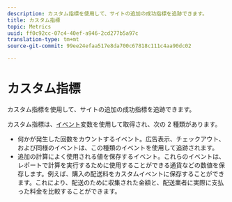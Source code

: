 ```yaml
---
description: カスタム指標を使用して、サイトの追加の成功指標を追跡できます。
title: カスタム指標
topic: Metrics
uuid: ff0c92cc-07c4-40ef-a946-2cd277b5a97c
translation-type: tm+mt
source-git-commit: 99ee24efaa517e8da700c67818c111c4aa90dc02

---
```



# カスタム指標

カスタム指標を使用して、サイトの追加の成功指標を追跡できます。

カスタム指標は、[イベント](https://marketing.adobe.com/resources/help/ja_JP/sc/implement/events.html)変数を使用して取得され、次の 2 種類があります。

* 何かが発生した回数をカウントするイベント。広告表示、チェックアウト、および同様のイベントは、この種類のイベントを使用して追跡されます。
* 追加の計算によく使用される値を保存するイベント。これらのイベントは、レポートで計算を実行するために使用することができる通貨などの数値を保存します。例えば、購入の配送料をカスタムイベントに保存することができます。これにより、配送のために収集された金額と、配送業者に実際に支払った料金を比較することができます。

